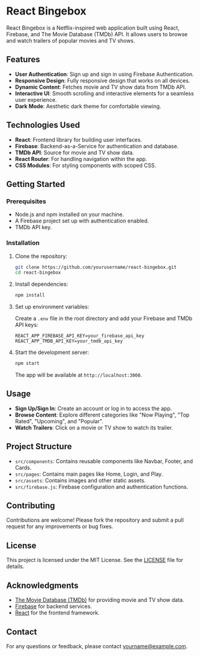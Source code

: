 # React Bingebox

React Bingebox is a Netflix-inspired web application built using React, Firebase, and The Movie Database (TMDb) API. It allows users to browse and watch trailers of popular movies and TV shows.

## Features

- **User Authentication**: Sign up and sign in using Firebase Authentication.
- **Responsive Design**: Fully responsive design that works on all devices.
- **Dynamic Content**: Fetches movie and TV show data from TMDb API.
- **Interactive UI**: Smooth scrolling and interactive elements for a seamless user experience.
- **Dark Mode**: Aesthetic dark theme for comfortable viewing.

## Technologies Used

- **React**: Frontend library for building user interfaces.
- **Firebase**: Backend-as-a-Service for authentication and database.
- **TMDb API**: Source for movie and TV show data.
- **React Router**: For handling navigation within the app.
- **CSS Modules**: For styling components with scoped CSS.

## Getting Started

### Prerequisites

- Node.js and npm installed on your machine.
- A Firebase project set up with authentication enabled.
- TMDb API key.

### Installation

1. Clone the repository:

   ```bash
   git clone https://github.com/yourusername/react-bingebox.git
   cd react-bingebox
   ```

2. Install dependencies:

   ```bash
   npm install
   ```

3. Set up environment variables:

   Create a `.env` file in the root directory and add your Firebase and TMDb API keys:

   ```plaintext
   REACT_APP_FIREBASE_API_KEY=your_firebase_api_key
   REACT_APP_TMDB_API_KEY=your_tmdb_api_key
   ```

4. Start the development server:

   ```bash
   npm start
   ```

   The app will be available at `http://localhost:3000`.

## Usage

- **Sign Up/Sign In**: Create an account or log in to access the app.
- **Browse Content**: Explore different categories like "Now Playing", "Top Rated", "Upcoming", and "Popular".
- **Watch Trailers**: Click on a movie or TV show to watch its trailer.

## Project Structure

- `src/components`: Contains reusable components like Navbar, Footer, and Cards.
- `src/pages`: Contains main pages like Home, Login, and Play.
- `src/assets`: Contains images and other static assets.
- `src/firebase.js`: Firebase configuration and authentication functions.

## Contributing

Contributions are welcome! Please fork the repository and submit a pull request for any improvements or bug fixes.

## License

This project is licensed under the MIT License. See the [LICENSE](LICENSE) file for details.

## Acknowledgments

- [The Movie Database (TMDb)](https://www.themoviedb.org/) for providing movie and TV show data.
- [Firebase](https://firebase.google.com/) for backend services.
- [React](https://reactjs.org/) for the frontend framework.

## Contact

For any questions or feedback, please contact [yourname@example.com](mailto:yourname@example.com).
